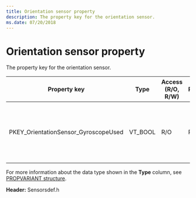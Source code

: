 ```yaml
---
title: Orientation sensor property
description: The property key for the orientation sensor.
ms.date: 07/20/2018
---
```


# Orientation sensor property

The property key for the orientation sensor.

|Property key|Type|Access (R/O, R/W)|Required/Optional|Description|
|--|--|--|--|--|
|PKEY_OrientationSensor_GyroscopeUsed|VT_BOOL|R/O|Required|Indicates whether or not a gyroscope is used in this orientation sensor.|

For more information about the data type shown in the **Type** column, see [PROPVARIANT structure](/windows/win32/api/propidlbase/ns-propidlbase-propvariant).

**Header:** Sensorsdef.h
